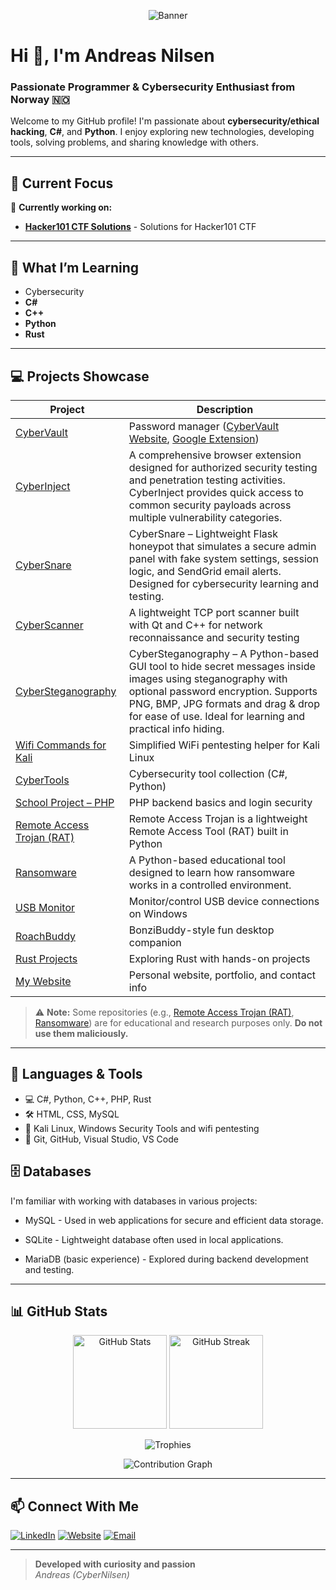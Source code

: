 <p align="center">
  <img src="https://capsule-render.vercel.app/api?type=waving&color=0e2233&height=320&section=header&text=Andreas%20Nilsen%20(CyberNilsen)&fontSize=40&fontAlign=50&desc=Cybersecurity%20Enthusiast%20%7C%20Developer%20%7C%20Norway%20🇳🇴&descSize=20&descAlign=50&fontColor=ffffff&descFontColor=ffffff&descPadding=80" alt="Banner"/>
</p>

# Hi 👋, I'm Andreas Nilsen

### Passionate Programmer & Cybersecurity Enthusiast from Norway 🇳🇴

Welcome to my GitHub profile! I'm passionate about **cybersecurity/ethical hacking**, **C#**, and **Python**. I enjoy exploring new technologies, developing tools, solving problems, and sharing knowledge with others.

---

## 🌟 Current Focus

🔭 **Currently working on:**  
- [**Hacker101 CTF Solutions**](https://github.com/CyberNilsen/hacker101-CTF-Solutions) - Solutions for Hacker101 CTF <br>


---

## 🌱 What I’m Learning

- Cybersecurity
- **C#**
- **C++**
- **Python**
- **Rust**

---

## 💻 Projects Showcase

| Project | Description |
|---------|-------------|
| [CyberVault](https://github.com/CyberNilsen/CyberVault) | Password manager ([CyberVault Website](https://github.com/CyberNilsen/CyberVault-website), [Google Extension](https://github.com/CyberNilsen/CyberVaultExtension)) |
| [CyberInject](https://github.com/CyberNilsen/CyberInject) | A comprehensive browser extension designed for authorized security testing and penetration testing activities. CyberInject provides quick access to common security payloads across multiple vulnerability categories. |
| [CyberSnare](https://github.com/CyberNilsen/CyberSnare) | CyberSnare – Lightweight Flask honeypot that simulates a secure admin panel with fake system settings, session logic, and SendGrid email alerts. Designed for cybersecurity learning and testing. |
| [CyberScanner](https://github.com/CyberNilsen/CyberScanner) | A lightweight TCP port scanner built with Qt and C++ for network reconnaissance and security testing |
| [CyberSteganography](https://github.com/CyberNilsen/CyberSteganography) | CyberSteganography – A Python-based GUI tool to hide secret messages inside images using steganography with optional password encryption. Supports PNG, BMP, JPG formats and drag & drop for ease of use. Ideal for learning and practical info hiding. |
| [Wifi Commands for Kali](https://github.com/CyberNilsen/Wifi-Commands-Kali) | Simplified WiFi pentesting helper for Kali Linux |
| [CyberTools](https://github.com/CyberNilsen/CyberTools) | Cybersecurity tool collection (C#, Python) |
| [School Project – PHP](https://github.com/CyberNilsen/Oppdag-Norge-databasenettside) | PHP backend basics and login security |
| [Remote Access Trojan (RAT)](https://github.com/CyberNilsen/Remote-Access-Trojan) | Remote Access Trojan is a lightweight Remote Access Tool (RAT) built in Python |
| [Ransomware](https://github.com/CyberNilsen/Ransomware) | A Python-based educational tool designed to learn how ransomware works in a controlled environment. |
| [USB Monitor](https://github.com/CyberNilsen/USB-Monitor) | Monitor/control USB device connections on Windows |
| [RoachBuddy](https://github.com/CyberNilsen/RoachBuddy) | BonziBuddy-style fun desktop companion |
| [Rust Projects](https://github.com/CyberNilsen/Rust) | Exploring Rust with hands-on projects |
| [My Website](https://cybernilsen.github.io/Andreas-Nettside/) | Personal website, portfolio, and contact info |

> ⚠️ **Note:** Some repositories (e.g., [Remote Access Trojan (RAT)](https://github.com/CyberNilsen/Remote-Access-Trojan), [Ransomware](https://github.com/CyberNilsen/Ransomware)) are for educational and research purposes only. **Do not use them maliciously.**

---

## 🚀 Languages & Tools

- 💻 C#, Python, C++, PHP, Rust  
- 🛠️ HTML, CSS, MySQL  
- 🔐 Kali Linux, Windows Security Tools and wifi pentesting
- 🔧 Git, GitHub, Visual Studio, VS Code

## 🗄️ Databases
I'm familiar with working with databases in various projects:

- MySQL - Used in web applications for secure and efficient data storage.

- SQLite - Lightweight database often used in local applications.

- MariaDB (basic experience) - Explored during backend development and testing.

---

## 📊 GitHub Stats

<p align="center">
  <img src="https://github-readme-stats.vercel.app/api?username=CyberNilsen&show_icons=true&theme=dark" alt="GitHub Stats" height="150"/>
  <img src="https://streak-stats.demolab.com/?user=CyberNilsen&theme=dark" alt="GitHub Streak" height="150"/>
</p>
<p align="center">
  <img src="https://github-profile-trophy.vercel.app/?username=CyberNilsen&theme=onedark&row=1&column=7" alt="Trophies"/>
</p>
<p align="center">
  <img src="https://github-readme-activity-graph.vercel.app/graph?username=CyberNilsen&theme=github-compact" alt="Contribution Graph"/>
</p>

---


## 📫 Connect With Me

[![LinkedIn](https://img.shields.io/badge/LinkedIn-0A66C2?style=for-the-badge&logo=linkedin&logoColor=white)](https://www.linkedin.com/in/nilsen-andreas/)
[![Website](https://img.shields.io/badge/Website-4CAF50?style=for-the-badge&logo=google-chrome&logoColor=white)](https://cybernilsen.github.io/Andreas-Nettside/)
[![Email](https://img.shields.io/badge/Email-D14836?style=for-the-badge&logo=gmail&logoColor=white)](mailto:andreasnilsen07@hotmail.com)

---

> **Developed with curiosity and passion**  
> *Andreas (CyberNilsen)*
